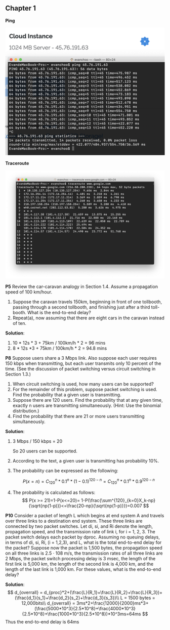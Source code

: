 ## Chapter 1

**Ping**

![Screen Shot 2019-02-26 at 11.37.55](./1.png)



**Traceroute**

![Screen Shot 2019-02-26 at 11.44.52](./2.png)

**P5** Review the car-caravan analogy in Section 1.4. Assume a propagation speed of 100 km/hour. 

1. Suppose the caravan travels 150km, beginning in front of one tollbooth, passing through a second tollbooth, and finishing just after a third toll- booth. What is the end-to-end delay? 
2. Repeat(a), now assuming that there are eight cars in the caravan instead of ten. 

**Solution**:

1. 10 * 12s * 3 + 75km / 100km/h * 2 = 96 mins
2. 8 * 12s *3 + 75km / 100km/h * 2 = 94.8 mins



**P8** Suppose users share a 3 Mbps link. Also suppose each user requires 150 kbps when transmitting, but each user transmits only 10 percent of the time. (See the discussion of packet switching versus circuit switching in Section 1.3.) 

1. When circuit switching is used, how many users can be supported? 
2. For the remainder of this problem, suppose packet switching is used. Find the probability that a given user is transmitting. 
3. Suppose there are 120 users. Find the probability that at any given time, exactly n users are transmitting simultaneously. (Hint: Use the binomial distribution.) 
4. Find the probability that there are 21 or more users transmitting simultaneously. 

**Solution**:

1. 3 Mbps / 150 kbps = 20

   So 20 users can be supported.

2. According to the text, a given user is transmitting has probability 10%.

3. The probability can be expressed as the following:

   $$
   P(x = n) = C^{n}_{120}*0.1^{n}*(1-0.1)^{120-n} = C^{n}_{120}*0.1^{n}*0.9^{120-n}
   $$



4. The probability is calculated as follows:
   $$
   P(x >= 21)=1-P(x<=20)= 1-P(\frac{\sum^{120}_{k=0}X_k-np}{\sqrt{np(1-p)}}<=\frac{20-np}{\sqrt{np(1-p)}})=0.007
   $$




**P10** Consider a packet of length L which begins at end system A and travels over three links to a destination end system. These three links are connected by two packet switches. Let di, si, and Ri denote the length, propagation speed, and the transmission rate of link i, for i = 1, 2, 3. The packet switch delays each packet by dproc. Assuming no queuing delays, in terms of di, si, Ri, (i = 1,2,3), and L, what is the total end-to-end delay for the packet? Suppose now the packet is 1,500 bytes, the propagation speed on all three links is 2.5 · 108 m/s, the transmission rates of all three links are 2 Mbps, the packet switch processing delay is 3 msec, the length of the first link is 5,000 km, the length of the second link is 4,000 km, and the length of the last link is 1,000 km. For these values, what is the end-to-end delay?

**Solution**:
$$
d_{overrall} = d_{proc}*2+(\frac{L}{R_1}+\frac{L}{R_2}+\frac{L}{R_3})+(\frac{d_1}{s_1}+\frac{d_2}{s_2}+\frac{d_3}{s_3})\\
L = 1500 bytes = 12,000bits\\
d_{overrall} = 3ms*2+\frac{12000}{2000}ms*3+(\frac{5000*10^3}{2.5*10^8}+\frac{4000*10^3}{2.5*10^8}+\frac{1000*10^3}{2.5*10^8})*10^3ms=64ms
$$
Thus the end-to-end delay is 64ms